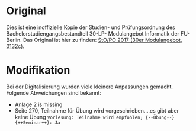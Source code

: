 
# Original
Dies ist eine inoffizielle Kopie der Studien- und Prüfungsordnung des Bachelorstudiengangsbestandteil 30-LP- Modulangebot Informatik der FU-Berlin.
Das Original ist hier zu finden: [StO/PO 2017 (30er Modulangebot, 0132c)](https://www.imp.fu-berlin.de/fbv/pruefungsbuero/Studien--und-Pruefungsordnungen/StOPO_30er-Modulangebot_Inf_-20171.pdf).

# Modifikation
Bei der Digitalisierung wurden viele kleinere Anpassungen gemacht. Folgende Abweichungen sind bekannt:

- Anlage 2 is missing
- Seite 270, Teilnahme für Übung wird vorgeschrieben....es gibt aber keine Übung
    `Vorlesung: Teilnahme wird empfohlen; {--Übung--}{++Seminar++}: Ja`
